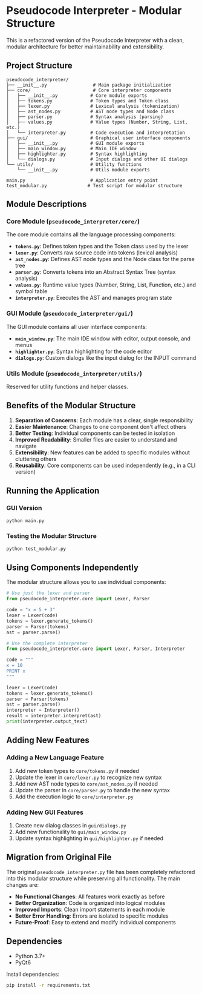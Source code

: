 # Pseudocode Interpreter - Modular Structure

This is a refactored version of the Pseudocode Interpreter with a clean, modular architecture for better maintainability and extensibility.

## Project Structure

```
pseudocode_interpreter/
├── __init__.py                 # Main package initialization
├── core/                       # Core interpreter components
│   ├── __init__.py            # Core module exports
│   ├── tokens.py              # Token types and Token class
│   ├── lexer.py               # Lexical analysis (tokenization)
│   ├── ast_nodes.py           # AST node types and Node class
│   ├── parser.py              # Syntax analysis (parsing)
│   ├── values.py              # Value types (Number, String, List, etc.)
│   └── interpreter.py         # Code execution and interpretation
├── gui/                       # Graphical user interface components
│   ├── __init__.py            # GUI module exports
│   ├── main_window.py         # Main IDE window
│   ├── highlighter.py         # Syntax highlighting
│   └── dialogs.py             # Input dialogs and other UI dialogs
└── utils/                     # Utility functions
    └── __init__.py            # Utils module exports

main.py                        # Application entry point
test_modular.py               # Test script for modular structure
```

## Module Descriptions

### Core Module (`pseudocode_interpreter/core/`)

The core module contains all the language processing components:

- **`tokens.py`**: Defines token types and the Token class used by the lexer
- **`lexer.py`**: Converts raw source code into tokens (lexical analysis)
- **`ast_nodes.py`**: Defines AST node types and the Node class for the parse tree
- **`parser.py`**: Converts tokens into an Abstract Syntax Tree (syntax analysis)
- **`values.py`**: Runtime value types (Number, String, List, Function, etc.) and symbol table
- **`interpreter.py`**: Executes the AST and manages program state

### GUI Module (`pseudocode_interpreter/gui/`)

The GUI module contains all user interface components:

- **`main_window.py`**: The main IDE window with editor, output console, and menus
- **`highlighter.py`**: Syntax highlighting for the code editor
- **`dialogs.py`**: Custom dialogs like the input dialog for the INPUT command

### Utils Module (`pseudocode_interpreter/utils/`)

Reserved for utility functions and helper classes.

## Benefits of the Modular Structure

1. **Separation of Concerns**: Each module has a clear, single responsibility
2. **Easier Maintenance**: Changes to one component don't affect others
3. **Better Testing**: Individual components can be tested in isolation
4. **Improved Readability**: Smaller files are easier to understand and navigate
5. **Extensibility**: New features can be added to specific modules without cluttering others
6. **Reusability**: Core components can be used independently (e.g., in a CLI version)

## Running the Application

### GUI Version
```bash
python main.py
```

### Testing the Modular Structure
```bash
python test_modular.py
```

## Using Components Independently

The modular structure allows you to use individual components:

```python
# Use just the lexer and parser
from pseudocode_interpreter.core import Lexer, Parser

code = "x = 5 + 3"
lexer = Lexer(code)
tokens = lexer.generate_tokens()
parser = Parser(tokens)
ast = parser.parse()
```

```python
# Use the complete interpreter
from pseudocode_interpreter.core import Lexer, Parser, Interpreter

code = """
x = 10
PRINT x
"""

lexer = Lexer(code)
tokens = lexer.generate_tokens()
parser = Parser(tokens)
ast = parser.parse()
interpreter = Interpreter()
result = interpreter.interpret(ast)
print(interpreter.output_text)
```

## Adding New Features

### Adding a New Language Feature
1. Add new token types to `core/tokens.py` if needed
2. Update the lexer in `core/lexer.py` to recognize new syntax
3. Add new AST node types to `core/ast_nodes.py` if needed
4. Update the parser in `core/parser.py` to handle the new syntax
5. Add the execution logic to `core/interpreter.py`

### Adding New GUI Features
1. Create new dialog classes in `gui/dialogs.py`
2. Add new functionality to `gui/main_window.py`
3. Update syntax highlighting in `gui/highlighter.py` if needed

## Migration from Original File

The original `pseudocode_interpreter.py` file has been completely refactored into this modular structure while preserving all functionality. The main changes are:

- **No Functional Changes**: All features work exactly as before
- **Better Organization**: Code is organized into logical modules
- **Improved Imports**: Clean import statements in each module
- **Better Error Handling**: Errors are isolated to specific modules
- **Future-Proof**: Easy to extend and modify individual components

## Dependencies

- Python 3.7+
- PyQt6

Install dependencies:
```bash
pip install -r requirements.txt
``` 